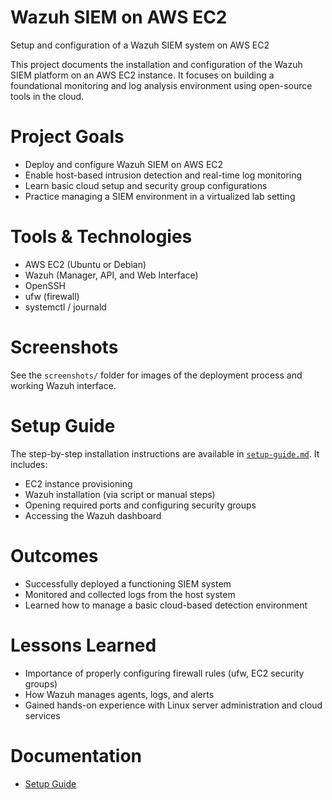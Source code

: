 # Wazuh SIEM on AWS EC2
Setup and configuration of a Wazuh SIEM system on AWS EC2

This project documents the installation and configuration of the Wazuh SIEM platform on an AWS EC2 instance. 
It focuses on building a foundational monitoring and log analysis environment using open-source tools in the cloud.

# Project Goals
- Deploy and configure Wazuh SIEM on AWS EC2
- Enable host-based intrusion detection and real-time log monitoring
- Learn basic cloud setup and security group configurations
- Practice managing a SIEM environment in a virtualized lab setting

# Tools & Technologies
- AWS EC2 (Ubuntu or Debian)
- Wazuh (Manager, API, and Web Interface)
- OpenSSH
- ufw (firewall)
- systemctl / journald

# Screenshots
See the `screenshots/` folder for images of the deployment process and working Wazuh interface.

# Setup Guide
The step-by-step installation instructions are available in [`setup-guide.md`](setup-guide.md). It includes:
- EC2 instance provisioning
- Wazuh installation (via script or manual steps)
- Opening required ports and configuring security groups
- Accessing the Wazuh dashboard

# Outcomes
- Successfully deployed a functioning SIEM system
- Monitored and collected logs from the host system
- Learned how to manage a basic cloud-based detection environment

# Lessons Learned
- Importance of properly configuring firewall rules (ufw, EC2 security groups)
- How Wazuh manages agents, logs, and alerts
- Gained hands-on experience with Linux server administration and cloud services

# Documentation
- [Setup Guide](setup-guide.md)


